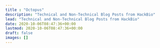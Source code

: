 ```yaml
---
title : "Octopus"
description: "Technical and Non-Technical Blog Posts from HackBio"
lead: "Technical and Non-Technical Blog Posts from HackBio"
date: 2020-10-06T08:47:36+00:00
lastmod: 2020-10-06T08:47:36+00:00
draft: false
images: []
---
```

